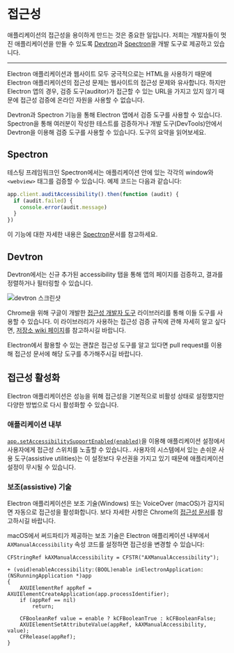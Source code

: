 # 접근성

애플리케이션의 접근성을 용이하게 만드는 것은 중요한 일입니다. 저희는 개발자들이 멋진 애플리케이션을 만들 수 있도록 [Devtron](https://electronjs.org/devtron)과 [Spectron](https://electronjs.org/spectron)을 개발 도구로 제공하고 있습니다.

* * *

Electron 애플리케이션과 웹사이트 모두 궁극적으로는 HTML을 사용하기 때문에 Electron 애플리케이션의 접근성 문제는 웹사이트의 접근성 문제와 유사합니다. 하지만 Electron 앱의 경우, 검증 도구(auditor)가 접근할 수 있는 URL을 가지고 있지 않기 때문에 접근성 검증에 온라인 자원을 사용할 수 없습니다.

Devtron과 Spectron 기능을 통해 Electron 앱에서 검증 도구를 사용할 수 있습니다. Spectron을 통해 여러분이 작성한 테스트를 검증하거나 개발 도구(DevTools)안에서 Devtron을 이용해 검증 도구를 사용할 수 있습니다. 도구의 요약을 읽어보세요.

## Spectron

테스팅 프레임워크인 Spectron에서는 애플리케이션 안에 있는 각각의 window와 `<webview>` 태그를 검증할 수 있습니다. 예제 코드는 다음과 같습니다:

```javascript
app.client.auditAccessibility().then(function (audit) {
  if (audit.failed) {
    console.error(audit.message)
  }
})
```

이 기능에 대한 자세한 내용은 [Spectron](https://github.com/electron/spectron#accessibility-testing)문서를 참고하세요.

## Devtron

Devtron에서는 신규 추가된 accessibility 탭을 통해 앱의 페이지를 검증하고, 결과를 정렬하거나 필터링할 수 있습니다.

![devtron 스크린샷](https://cloud.githubusercontent.com/assets/1305617/17156618/9f9bcd72-533f-11e6-880d-389115f40a2a.png)

Chrome을 위해 구글이 개발한 [접근성 개발자 도구](https://github.com/GoogleChrome/accessibility-developer-tools) 라이브러리를 통해 이들 도구를 사용할 수 있습니다. 이 라이브러리가 사용하는 접근성 검증 규칙에 관해 자세히 알고 싶다면, [저장소 wiki 페이지](https://github.com/GoogleChrome/accessibility-developer-tools/wiki/Audit-Rules)를 참고하시길 바랍니다.

Electron에서 활용할 수 있는 괜찮은 접근성 도구를 알고 있다면 pull request를 이용해 접근성 문서에 해당 도구를 추가해주시길 바랍니다.

## 접근성 활성화

Electron 애플리케이션은 성능을 위해 접근성을 기본적으로 비활성 상태로 설정했지만 다양한 방법으로 다시 활성화할 수 있습니다.

### 애플리케이션 내부

[`app.setAccessibilitySupportEnabled(enabled)`](../api/app.md#appsetaccessibilitysupportenabledenabled-macos-windows)을 이용해 애플리케이션 설정에서 사용자에게 접근성 스위치를 노출할 수 있습니다.. 사용자의 시스템에서 있는 손쉬운 사용 도구(assistive utilities)는 이 설정보다 우선권을 가지고 있기 때문에 애플리케이션 설정이 무시될 수 있습니다.

### 보조(assistive) 기술

Electron 애플리케이션은 보조 기술(Windows) 또는 VoiceOver (macOS)가 감지되면 자동으로 접근성을 활성화합니다. 보다 자세한 사항은 Chrome의 [접근성 문서](https://www.chromium.org/developers/design-documents/accessibility#TOC-How-Chrome-detects-the-presence-of-Assistive-Technology)를 참고하시길 바랍니다.

macOS에서 써드파티가 제공하는 보조 기술은 Electron 애플리케이션 내부에서 `AXManualAccessibility` 속성 코드를 설정하면 접근성을 변경할 수 있습니다:

```objc
CFStringRef kAXManualAccessibility = CFSTR("AXManualAccessibility");

+ (void)enableAccessibility:(BOOL)enable inElectronApplication:(NSRunningApplication *)app
{
    AXUIElementRef appRef = AXUIElementCreateApplication(app.processIdentifier);
    if (appRef == nil)
        return;

    CFBooleanRef value = enable ? kCFBooleanTrue : kCFBooleanFalse;
    AXUIElementSetAttributeValue(appRef, kAXManualAccessibility, value);
    CFRelease(appRef);
}
```